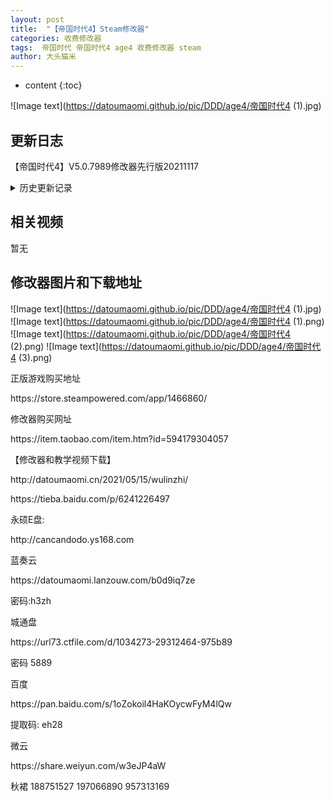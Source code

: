 ```yaml
---
layout: post
title:  "【帝国时代4】Steam修改器"
categories: 收费修改器
tags:  帝国时代 帝国时代4 age4 收费修改器 steam
author: 大头猫米
---
```


* content
{:toc}

![Image text](https://datoumaomi.github.io/pic/DDD/age4/帝国时代4 (1).jpg)

##  更新日志

【帝国时代4】V5.0.7989修改器先行版20211117




<details>
<summary>历史更新记录</summary>
【帝国时代4】V5.0.7989修改器先行版20211117<p></p>
</details>

## 相关视频
暂无

## 修改器图片和下载地址

![Image text](https://datoumaomi.github.io/pic/DDD/age4/帝国时代4 (1).jpg)
![Image text](https://datoumaomi.github.io/pic/DDD/age4/帝国时代4 (1).png)
![Image text](https://datoumaomi.github.io/pic/DDD/age4/帝国时代4 (2).png)
![Image text](https://datoumaomi.github.io/pic/DDD/age4/帝国时代4 (3).png)



<p>正版游戏购买地址</p>
https://store.steampowered.com/app/1466860/
<p></p>
修改器购买网址
<p></p>
https://item.taobao.com/item.htm?id=594179304057
<p></p>
【修改器和教学视频下载】
<p></p>
http://datoumaomi.cn/2021/05/15/wulinzhi/
<p></p>
https://tieba.baidu.com/p/6241226497
<p></p>
永硕E盘:
<p></p>
http://cancandodo.ys168.com
<p></p>
蓝奏云
<p></p>
https://datoumaomi.lanzouw.com/b0d9iq7ze
<p></p>
密码:h3zh
<p></p>
城通盘
<p></p>
https://url73.ctfile.com/d/1034273-29312464-975b89
<p></p>
密码 5889
<p></p>
百度
<p></p>
https://pan.baidu.com/s/1oZokoil4HaKOycwFyM4lQw
<p></p>
提取码: eh28
<p></p>
微云
<p></p>
https://share.weiyun.com/w3eJP4aW
<p></p>
<p>秋裙 188751527 197066890 957313169</p>
